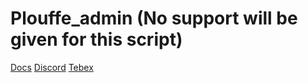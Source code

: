 # Plouffe_admin (No support will be given for this script)

[Docs](https://plouffelul.github.io/) [Discord](https://discord.gg/xJVCY9AvvW) [Tebex](https://plouffe.tebex.io)
